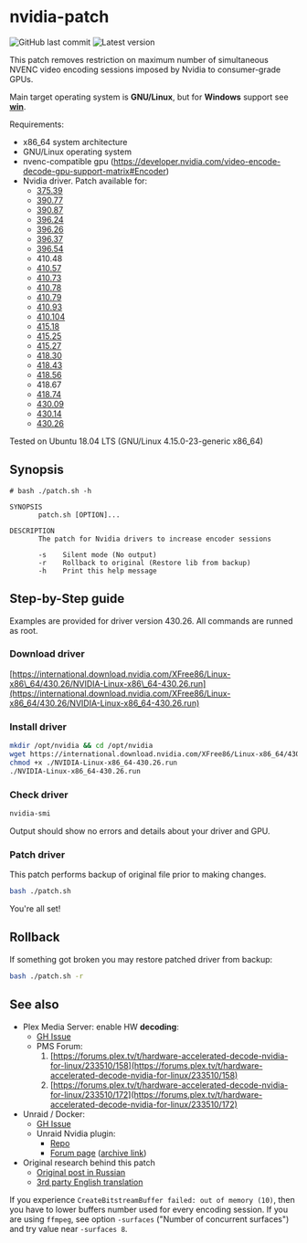 # nvidia-patch

![GitHub last commit](https://img.shields.io/github/last-commit/keylase/nvidia-patch.svg) ![Latest version](https://img.shields.io/badge/latest%20verson-430.26-brightgreen.svg)

This patch removes restriction on maximum number of simultaneous NVENC video encoding sessions imposed by Nvidia to consumer-grade GPUs.

Main target operating system is **GNU/Linux**, but for **Windows** support see [**win**](win).

Requirements:
- x86\_64 system architecture
- GNU/Linux operating system
- nvenc-compatible gpu (https://developer.nvidia.com/video-encode-decode-gpu-support-matrix#Encoder)
- Nvidia driver. Patch available for: 
  - [375.39](https://download.nvidia.com/XFree86/Linux-x86_64/375.39/NVIDIA-Linux-x86_64-375.39.run)
  - [390.77](https://download.nvidia.com/XFree86/Linux-x86_64/390.77/NVIDIA-Linux-x86_64-390.77.run)
  - [390.87](https://download.nvidia.com/XFree86/Linux-x86_64/390.87/NVIDIA-Linux-x86_64-390.87.run)
  - [396.24](https://download.nvidia.com/XFree86/Linux-x86_64/396.24/NVIDIA-Linux-x86_64-396.24.run)
  - [396.26](https://international.download.nvidia.com/tesla/396.26/NVIDIA-Linux-x86_64-396.26.run)
  - [396.37](https://international.download.nvidia.com/tesla/396.37/NVIDIA-Linux-x86_64-396.37.run)
  - [396.54](https://download.nvidia.com/XFree86/Linux-x86_64/396.54/NVIDIA-Linux-x86_64-396.54.run)
  - 410.48
  - [410.57](https://download.nvidia.com/XFree86/Linux-x86_64/410.57/NVIDIA-Linux-x86_64-410.57.run)
  - [410.73](https://download.nvidia.com/XFree86/Linux-x86_64/410.73/NVIDIA-Linux-x86_64-410.73.run)
  - [410.78](https://download.nvidia.com/XFree86/Linux-x86_64/410.78/NVIDIA-Linux-x86_64-410.78.run)
  - [410.79](https://international.download.nvidia.com/tesla/410.79/NVIDIA-Linux-x86_64-410.79.run)
  - [410.93](https://download.nvidia.com/XFree86/Linux-x86_64/410.93/NVIDIA-Linux-x86_64-410.93.run)
  - [410.104](https://international.download.nvidia.com/XFree86/Linux-x86_64/410.104/NVIDIA-Linux-x86_64-410.104.run)
  - [415.18](https://download.nvidia.com/XFree86/Linux-x86_64/415.18/NVIDIA-Linux-x86_64-415.18.run)
  - [415.25](https://download.nvidia.com/XFree86/Linux-x86_64/415.25/NVIDIA-Linux-x86_64-415.25.run)
  - [415.27](https://download.nvidia.com/XFree86/Linux-x86_64/415.27/NVIDIA-Linux-x86_64-415.27.run)
  - [418.30](https://download.nvidia.com/XFree86/Linux-x86_64/418.30/NVIDIA-Linux-x86_64-418.30.run)
  - [418.43](https://download.nvidia.com/XFree86/Linux-x86_64/418.43/NVIDIA-Linux-x86_64-418.43.run)
  - [418.56](https://download.nvidia.com/XFree86/Linux-x86_64/418.56/NVIDIA-Linux-x86_64-418.56.run)
  - 418.67
  - [418.74](https://international.download.nvidia.com/XFree86/Linux-x86_64/418.74/NVIDIA-Linux-x86_64-418.74.run)
  - [430.09](https://international.download.nvidia.com/XFree86/Linux-x86_64/430.09/NVIDIA-Linux-x86_64-430.09.run)
  - [430.14](https://international.download.nvidia.com/XFree86/Linux-x86_64/430.14/NVIDIA-Linux-x86_64-430.14.run)
  - [430.26](https://international.download.nvidia.com/XFree86/Linux-x86_64/430.26/NVIDIA-Linux-x86_64-430.26.run)

Tested on Ubuntu 18.04 LTS (GNU/Linux 4.15.0-23-generic x86\_64)

## Synopsis

```
# bash ./patch.sh -h

SYNOPSIS
       patch.sh [OPTION]...

DESCRIPTION
       The patch for Nvidia drivers to increase encoder sessions

       -s    Silent mode (No output)
       -r    Rollback to original (Restore lib from backup)
       -h    Print this help message

```

## Step-by-Step guide

Examples are provided for driver version 430.26. All commands are runned as root.

### Download driver

[https://international.download.nvidia.com/XFree86/Linux-x86\_64/430.26/NVIDIA-Linux-x86\_64-430.26.run](https://international.download.nvidia.com/XFree86/Linux-x86_64/430.26/NVIDIA-Linux-x86_64-430.26.run)

### Install driver

```bash
mkdir /opt/nvidia && cd /opt/nvidia
wget https://international.download.nvidia.com/XFree86/Linux-x86_64/430.26/NVIDIA-Linux-x86_64-430.26.run
chmod +x ./NVIDIA-Linux-x86_64-430.26.run
./NVIDIA-Linux-x86_64-430.26.run
```

### Check driver

```bash
nvidia-smi
```

Output should show no errors and details about your driver and GPU.

### Patch driver

This patch performs backup of original file prior to making changes.

```bash
bash ./patch.sh
```

You're all set!

## Rollback

If something got broken you may restore patched driver from backup:

```bash
bash ./patch.sh -r
```

## See also

* Plex Media Server: enable HW **decoding**: 
  * [GH Issue](https://github.com/keylase/nvidia-patch/issues/51)
  * PMS Forum:
    1. [https://forums.plex.tv/t/hardware-accelerated-decode-nvidia-for-linux/233510/158](https://forums.plex.tv/t/hardware-accelerated-decode-nvidia-for-linux/233510/158)
    2. [https://forums.plex.tv/t/hardware-accelerated-decode-nvidia-for-linux/233510/172](https://forums.plex.tv/t/hardware-accelerated-decode-nvidia-for-linux/233510/172)
* Unraid / Docker:
  * [GH Issue](https://github.com/keylase/nvidia-patch/issues/43)
  * Unraid Nvidia plugin:
    * [Repo](https://github.com/linuxserver/Unraid-Nvidia-Plugin)
    * [Forum page](https://forums.unraid.net/topic/77813-plugin-linuxserverio-unraid-nvidia/) ([archive link](https://web.archive.org/web/20190211145338/https://forums.unraid.net/topic/77813-plugin-linuxserverio-unraid-nvidia/))
* Original research behind this patch
  * [Original post in Russian](https://habr.com/post/262563/)
  * [3rd party English translation](https://weekly-geekly.github.io/articles/262563/index.html)

If you experience `CreateBitstreamBuffer failed: out of memory (10)`, then you have to lower buffers number used for every encoding session. If you are using `ffmpeg`, see option `-surfaces` ("Number of concurrent surfaces") and try value near `-surfaces 8`.
